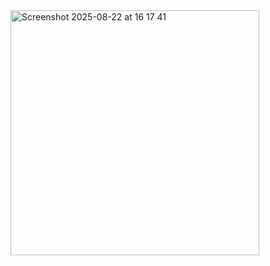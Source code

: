 <img width="398" height="392" alt="Screenshot 2025-08-22 at 16 17 41" src="https://github.com/user-attachments/assets/8aace76b-ee09-4e73-96e3-eb68079b66c1" />
